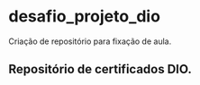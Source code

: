 # desafio_projeto_dio
Criação de repositório para fixação de aula.
## Repositório de certificados DIO.
